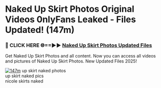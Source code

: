 # Naked Up Skirt Photos Original Videos 0nlyFans Leaked - Files Updated! (147m)

<h3>🔴 CLICK HERE 🌐==►► <a href="https://tinyurl.com/yckcrads" rel="nofollow">Naked Up Skirt Photos Updated Files</a></h3>

Get Naked Up Skirt Photos and all content. Now you can access all videos and pictures of Naked Up Skirt Photos. New Updated Files 2025!

[![147m](https://i.imgur.com/hpKpOFt.gif)](https://tinyurl.com/yckcrads)
up skirt naked photos<br>
up skirt naked pics<br>
nicole skirts naked